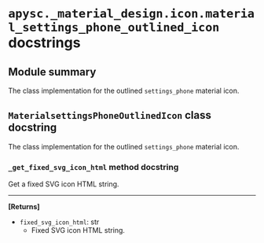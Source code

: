 # `apysc._material_design.icon.material_settings_phone_outlined_icon` docstrings

## Module summary

The class implementation for the outlined `settings_phone` material icon.

## `MaterialsettingsPhoneOutlinedIcon` class docstring

The class implementation for the outlined `settings_phone` material icon.

### `_get_fixed_svg_icon_html` method docstring

Get a fixed SVG icon HTML string.<hr>

**[Returns]**

- `fixed_svg_icon_html`: str
  - Fixed SVG icon HTML string.
